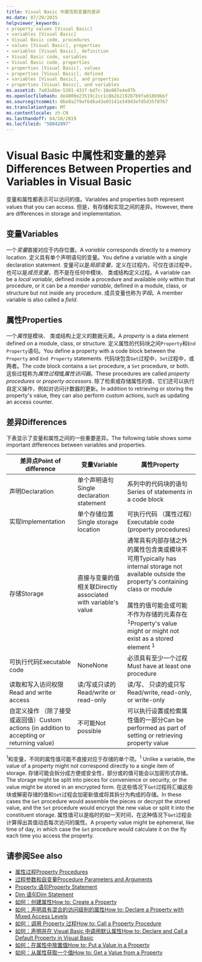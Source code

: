 ```yaml
---
title: Visual Basic 中属性和变量的差异
ms.date: 07/20/2015
helpviewer_keywords:
- property values [Visual Basic]
- variables [Visual Basic]
- Visual Basic code, procedures
- values [Visual Basic], properties
- variables [Visual Basic], definition
- Visual Basic code, variables
- Visual Basic code, properties
- properties [Visual Basic], values
- properties [Visual Basic], defined
- variables [Visual Basic], and properties
- properties [Visual Basic], and variables
ms.assetid: 7a03a8be-5381-431f-bd7c-16e887e4e07b
ms.openlocfilehash: de4800e23519c2cc1c8b2b219287b9fa018b9bbf
ms.sourcegitcommit: 0be8a279af6d8a43e03141e349d3efd5d35f8767
ms.translationtype: MT
ms.contentlocale: zh-CN
ms.lasthandoff: 04/18/2019
ms.locfileid: "58842897"
---
```

# <a name="differences-between-properties-and-variables-in-visual-basic"></a><span data-ttu-id="46a4d-102">Visual Basic 中属性和变量的差异</span><span class="sxs-lookup"><span data-stu-id="46a4d-102">Differences Between Properties and Variables in Visual Basic</span></span>
<span data-ttu-id="46a4d-103">变量和属性都表示可以访问的值。</span><span class="sxs-lookup"><span data-stu-id="46a4d-103">Variables and properties both represent values that you can access.</span></span> <span data-ttu-id="46a4d-104">但是，有存储和实现之间的差异。</span><span class="sxs-lookup"><span data-stu-id="46a4d-104">However, there are differences in storage and implementation.</span></span>  
  
## <a name="variables"></a><span data-ttu-id="46a4d-105">变量</span><span class="sxs-lookup"><span data-stu-id="46a4d-105">Variables</span></span>  
 <span data-ttu-id="46a4d-106">一个*变量*直接对应于内存位置。</span><span class="sxs-lookup"><span data-stu-id="46a4d-106">A *variable* corresponds directly to a memory location.</span></span> <span data-ttu-id="46a4d-107">定义具有单个声明语句的变量。</span><span class="sxs-lookup"><span data-stu-id="46a4d-107">You define a variable with a single declaration statement.</span></span> <span data-ttu-id="46a4d-108">变量可以是*局部变量*，定义在过程内，可仅在该过程中，也可以是*成员变量*，而不是在任何中模块、 类或结构定义过程。</span><span class="sxs-lookup"><span data-stu-id="46a4d-108">A variable can be a *local variable*, defined inside a procedure and available only within that procedure, or it can be a *member variable*, defined in a module, class, or structure but not inside any procedure.</span></span> <span data-ttu-id="46a4d-109">成员变量也称为*字段*。</span><span class="sxs-lookup"><span data-stu-id="46a4d-109">A member variable is also called a *field*.</span></span>  
  
## <a name="properties"></a><span data-ttu-id="46a4d-110">属性</span><span class="sxs-lookup"><span data-stu-id="46a4d-110">Properties</span></span>  
 <span data-ttu-id="46a4d-111">一个*属性*是模块、 类或结构上定义的数据元素。</span><span class="sxs-lookup"><span data-stu-id="46a4d-111">A *property* is a data element defined on a module, class, or structure.</span></span> <span data-ttu-id="46a4d-112">定义属性的代码块之间`Property`和`End Property`语句。</span><span class="sxs-lookup"><span data-stu-id="46a4d-112">You define a property with a code block between the `Property` and `End Property` statements.</span></span> <span data-ttu-id="46a4d-113">代码块包含`Get`过程中，`Set`过程中，或两者。</span><span class="sxs-lookup"><span data-stu-id="46a4d-113">The code block contains a `Get` procedure, a `Set` procedure, or both.</span></span> <span data-ttu-id="46a4d-114">这些过程称为*属性过程*或*属性访问器*。</span><span class="sxs-lookup"><span data-stu-id="46a4d-114">These procedures are called *property procedures* or *property accessors*.</span></span> <span data-ttu-id="46a4d-115">除了检索或存储属性的值，它们还可以执行自定义操作，例如对访问计数器的更新。</span><span class="sxs-lookup"><span data-stu-id="46a4d-115">In addition to retrieving or storing the property's value, they can also perform custom actions, such as updating an access counter.</span></span>  
  
## <a name="differences"></a><span data-ttu-id="46a4d-116">差异</span><span class="sxs-lookup"><span data-stu-id="46a4d-116">Differences</span></span>  
 <span data-ttu-id="46a4d-117">下表显示了变量和属性之间的一些重要差异。</span><span class="sxs-lookup"><span data-stu-id="46a4d-117">The following table shows some important differences between variables and properties.</span></span>  
  
|<span data-ttu-id="46a4d-118">差异点</span><span class="sxs-lookup"><span data-stu-id="46a4d-118">Point of difference</span></span>|<span data-ttu-id="46a4d-119">变量</span><span class="sxs-lookup"><span data-stu-id="46a4d-119">Variable</span></span>|<span data-ttu-id="46a4d-120">属性</span><span class="sxs-lookup"><span data-stu-id="46a4d-120">Property</span></span>|  
|-------------------------|--------------|--------------|  
|<span data-ttu-id="46a4d-121">声明</span><span class="sxs-lookup"><span data-stu-id="46a4d-121">Declaration</span></span>|<span data-ttu-id="46a4d-122">单个声明语句</span><span class="sxs-lookup"><span data-stu-id="46a4d-122">Single declaration statement</span></span>|<span data-ttu-id="46a4d-123">系列中的代码块的语句</span><span class="sxs-lookup"><span data-stu-id="46a4d-123">Series of statements in a code block</span></span>|  
|<span data-ttu-id="46a4d-124">实现</span><span class="sxs-lookup"><span data-stu-id="46a4d-124">Implementation</span></span>|<span data-ttu-id="46a4d-125">单个存储位置</span><span class="sxs-lookup"><span data-stu-id="46a4d-125">Single storage location</span></span>|<span data-ttu-id="46a4d-126">可执行代码 （属性过程）</span><span class="sxs-lookup"><span data-stu-id="46a4d-126">Executable code (property procedures)</span></span>|  
|<span data-ttu-id="46a4d-127">存储</span><span class="sxs-lookup"><span data-stu-id="46a4d-127">Storage</span></span>|<span data-ttu-id="46a4d-128">直接与变量的值相关联</span><span class="sxs-lookup"><span data-stu-id="46a4d-128">Directly associated with variable's value</span></span>|<span data-ttu-id="46a4d-129">通常具有内部存储之外的属性包含类或模块不可用</span><span class="sxs-lookup"><span data-stu-id="46a4d-129">Typically has internal storage not available outside the property's containing class or module</span></span><br /><br /> <span data-ttu-id="46a4d-130">属性的值可能会或可能不作为存储的元素存在<sup>1</sup></span><span class="sxs-lookup"><span data-stu-id="46a4d-130">Property's value might or might not exist as a stored element <sup>1</sup></span></span>|  
|<span data-ttu-id="46a4d-131">可执行代码</span><span class="sxs-lookup"><span data-stu-id="46a4d-131">Executable code</span></span>|<span data-ttu-id="46a4d-132">None</span><span class="sxs-lookup"><span data-stu-id="46a4d-132">None</span></span>|<span data-ttu-id="46a4d-133">必须具有至少一个过程</span><span class="sxs-lookup"><span data-stu-id="46a4d-133">Must have at least one procedure</span></span>|  
|<span data-ttu-id="46a4d-134">读取和写入访问权限</span><span class="sxs-lookup"><span data-stu-id="46a4d-134">Read and write access</span></span>|<span data-ttu-id="46a4d-135">读/写或只读的</span><span class="sxs-lookup"><span data-stu-id="46a4d-135">Read/write or read-only</span></span>|<span data-ttu-id="46a4d-136">读/写、 只读的或只写</span><span class="sxs-lookup"><span data-stu-id="46a4d-136">Read/write, read-only, or write-only</span></span>|  
|<span data-ttu-id="46a4d-137">自定义操作 （除了接受或返回值）</span><span class="sxs-lookup"><span data-stu-id="46a4d-137">Custom actions (in addition to accepting or returning value)</span></span>|<span data-ttu-id="46a4d-138">不可能</span><span class="sxs-lookup"><span data-stu-id="46a4d-138">Not possible</span></span>|<span data-ttu-id="46a4d-139">可以执行设置或检索属性值的一部分</span><span class="sxs-lookup"><span data-stu-id="46a4d-139">Can be performed as part of setting or retrieving property value</span></span>|  
  
 <span data-ttu-id="46a4d-140"><sup>1</sup>和变量，不同的属性值可能不直接对应于存储的单个项。</span><span class="sxs-lookup"><span data-stu-id="46a4d-140"><sup>1</sup> Unlike a variable, the value of a property might not correspond directly to a single item of storage.</span></span> <span data-ttu-id="46a4d-141">存储可能会拆分成方便或安全性，部分或的值可能会以加密形式存储。</span><span class="sxs-lookup"><span data-stu-id="46a4d-141">The storage might be split into pieces for convenience or security, or the value might be stored in an encrypted form.</span></span> <span data-ttu-id="46a4d-142">在这些情况下`Get`过程将汇编这些块或解密存储的值和`Set`过程会加密新值或将其拆分为构成的存储。</span><span class="sxs-lookup"><span data-stu-id="46a4d-142">In these cases the `Get` procedure would assemble the pieces or decrypt the stored value, and the `Set` procedure would encrypt the new value or split it into the constituent storage.</span></span> <span data-ttu-id="46a4d-143">属性值可以是临时的如一天时间，在这种情况下`Get`过程会计算得出其值动态每次访问的属性。</span><span class="sxs-lookup"><span data-stu-id="46a4d-143">A property value might be ephemeral, like time of day, in which case the `Get` procedure would calculate it on the fly each time you access the property.</span></span>  
  
## <a name="see-also"></a><span data-ttu-id="46a4d-144">请参阅</span><span class="sxs-lookup"><span data-stu-id="46a4d-144">See also</span></span>

- [<span data-ttu-id="46a4d-145">属性过程</span><span class="sxs-lookup"><span data-stu-id="46a4d-145">Property Procedures</span></span>](./property-procedures.md)
- [<span data-ttu-id="46a4d-146">过程参数和自变量</span><span class="sxs-lookup"><span data-stu-id="46a4d-146">Procedure Parameters and Arguments</span></span>](./procedure-parameters-and-arguments.md)
- [<span data-ttu-id="46a4d-147">Property 语句</span><span class="sxs-lookup"><span data-stu-id="46a4d-147">Property Statement</span></span>](../../../../visual-basic/language-reference/statements/property-statement.md)
- [<span data-ttu-id="46a4d-148">Dim 语句</span><span class="sxs-lookup"><span data-stu-id="46a4d-148">Dim Statement</span></span>](../../../../visual-basic/language-reference/statements/dim-statement.md)
- [<span data-ttu-id="46a4d-149">如何：创建属性</span><span class="sxs-lookup"><span data-stu-id="46a4d-149">How to: Create a Property</span></span>](./how-to-create-a-property.md)
- [<span data-ttu-id="46a4d-150">如何：声明具有混合的访问级别的属性</span><span class="sxs-lookup"><span data-stu-id="46a4d-150">How to: Declare a Property with Mixed Access Levels</span></span>](./how-to-declare-a-property-with-mixed-access-levels.md)
- [<span data-ttu-id="46a4d-151">如何：调用 Property 过程</span><span class="sxs-lookup"><span data-stu-id="46a4d-151">How to: Call a Property Procedure</span></span>](./how-to-call-a-property-procedure.md)
- [<span data-ttu-id="46a4d-152">如何：声明并在 Visual Basic 中调用默认属性</span><span class="sxs-lookup"><span data-stu-id="46a4d-152">How to: Declare and Call a Default Property in Visual Basic</span></span>](./how-to-declare-and-call-a-default-property.md)
- [<span data-ttu-id="46a4d-153">如何：在属性中放置值</span><span class="sxs-lookup"><span data-stu-id="46a4d-153">How to: Put a Value in a Property</span></span>](./how-to-put-a-value-in-a-property.md)
- [<span data-ttu-id="46a4d-154">如何：从属性获取一个值</span><span class="sxs-lookup"><span data-stu-id="46a4d-154">How to: Get a Value from a Property</span></span>](./how-to-get-a-value-from-a-property.md)

